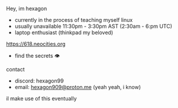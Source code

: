 Hey, im hexagon

- currently in the process of teaching myself linux
- usually unavailable 11:30pm - 3:30pm AST (2:30am - 6:pm UTC)
- laptop enthusiast (thinkpad my beloved)

https://618.neocities.org 
- find the secrets :eye:

contact
- discord: hexagon99
- email:   hexagon909@proton.me (yeah yeah, i know)

il make use of this eventually
